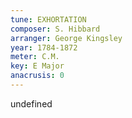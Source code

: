 ```yaml
---
tune: EXHORTATION
composer: S. Hibbard
arranger: George Kingsley
year: 1784-1872
meter: C.M.
key: E Major
anacrusis: 0
---
```

undefined